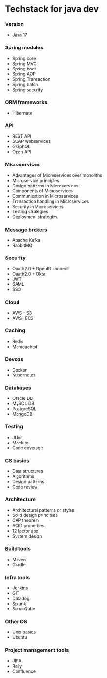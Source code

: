 # Techstack for java dev

### Version
- Java 17

### Spring modules
- Spring core
- Spring MVC
- Spring boot
- Spring AOP
- Spring Transaction
- Spring batch
- Spring security

### ORM frameworks
- Hibernate

### API
- REST API
- SOAP webservices
- GraphQL
- Open API

### Microservices
- Advantages of Microservices over monoliths
- Microservice principles
- Design patterns in Microservices
- Components of Microservices
- Communication in Microservices
- Transaction handling in Microservices
- Security in Microservices
- Testing strategies
- Deployment strategies

### Message brokers
- Apache Kafka
- RabbitMQ

### Security
- Oauth2.0 + OpenID connect
- Oauth2.0 + Okta
- JWT
- SAML
- SSO

### Cloud
- AWS - S3
- AWS- EC2

### Caching
- Redis
- Memcached

### Devops
- Docker
- Kubernetes

### Databases
- Oracle DB
- MySQL DB
- PostgreSQL
- MongoDB

### Testing
- JUnit
- Mockito
- Code coverage

### CS basics
- Data structures
- Algorithms
- Design patterns
- Code review

### Architecture
- Architectural patterns or styles
- Solid design principles
- CAP theorem
- ACID properties
- 12 factor app
- System design

### Build tools
- Maven
- Gradle

### Infra tools
- Jenkins
- GIT
- Datadog
- Splunk
- SonarQube

### Other OS
- Unix basics
- Ubuntu

### Project management tools
- JIRA
- Rally
- Confluence
